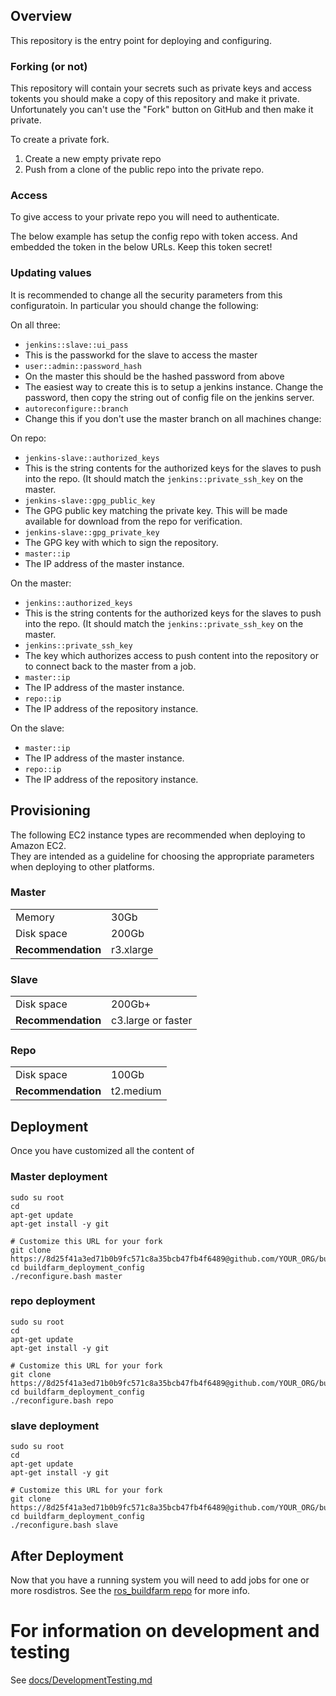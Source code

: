 ## Overview

This repository is the entry point for deploying and configuring.


### Forking (or not)

This repository will contain your secrets such as private keys and access tokents you should make a copy of this repository and make it private.
Unfortunately you can't use the "Fork" button on GitHub and then make it private.

To create a private fork.

1. Create a new empty private repo
1. Push from a clone of the public repo into the private repo.

### Access

To give access to your private repo you will need to authenticate.

The below example has setup the config repo with token access.
And embedded the token in the below URLs.
Keep this token secret!

### Updating values

It is recommended to change all the security parameters from this configuratoin.
In particular you should change the following:

On all three:
 * `jenkins::slave::ui_pass`
  * This is the passworkd for the slave to access the master
 * `user::admin::password_hash`
  * On the master this should be the hashed password from above
  * The easiest way to create this is to setup a jenkins instance. Change the password, then copy the string out of config file on the jenkins server.
 * `autoreconfigure::branch`
  * Change this if you don't use the master branch on all machines change:


On repo:
 * `jenkins-slave::authorized_keys`
  * This is the string contents for the authorized keys for the slaves to push into the repo. (It should match the `jenkins::private_ssh_key` on the master.
 * `jenkins-slave::gpg_public_key`
  * The GPG public key matching the private key. This will be made available for download from the repo for verification.
 * `jenkins-slave::gpg_private_key`
  * The GPG key with which to sign the repository.
 * `master::ip`
  * The IP address of the master instance.

On the master:
  * `jenkins::authorized_keys`
  * This is the string contents for the authorized keys for the slaves to push into the repo. (It should match the `jenkins::private_ssh_key` on the master.
  * `jenkins::private_ssh_key`
   * The key which authorizes access to push content into the repository or to connect back to the master from a job.
  * `master::ip`
   * The IP address of the master instance.
  * `repo::ip`
   * The IP address of the repository instance.

On the slave:
  * `master::ip`
   * The IP address of the master instance.
  * `repo::ip`
   * The IP address of the repository instance.

## Provisioning

The following EC2 instance types are recommended when deploying to Amazon EC2.<br/>
They are intended as a guideline for choosing the appropriate parameters when deploying to other platforms.

### Master

<table>
<tr><td>Memory</td><td>30Gb</td></tr>
<tr><td>Disk space</td><td>200Gb</td></tr>
<tr><td><strong>Recommendation</strong></td><td>r3.xlarge</td></tr>
</table>

### Slave

<table>
<tr><td>Disk space</td><td>200Gb+</td></tr>
<tr><td><strong>Recommendation</strong></td><td>c3.large or faster</td></tr>
</table>

### Repo

<table>
<tr><td>Disk space</td><td>100Gb</td></tr>
<tr><td><strong>Recommendation</strong></td><td>t2.medium</td></tr>
</table>


## Deployment

Once you have customized all the content of

### Master deployment

    sudo su root
    cd
    apt-get update
    apt-get install -y git

    # Customize this URL for your fork
    git clone https://8d25f41a3ed71b0b9fc571c8a35bcb47fb4f6489@github.com/YOUR_ORG/buildfarm_deployment_config.git
    cd buildfarm_deployment_config
    ./reconfigure.bash master


### repo deployment

    sudo su root
    cd
    apt-get update
    apt-get install -y git

    # Customize this URL for your fork
    git clone https://8d25f41a3ed71b0b9fc571c8a35bcb47fb4f6489@github.com/YOUR_ORG/buildfarm_deployment_config.git
    cd buildfarm_deployment_config
    ./reconfigure.bash repo

### slave deployment

    sudo su root
    cd
    apt-get update
    apt-get install -y git

    # Customize this URL for your fork
    git clone https://8d25f41a3ed71b0b9fc571c8a35bcb47fb4f6489@github.com/YOUR_ORG/buildfarm_deployment_config.git
    cd buildfarm_deployment_config
    ./reconfigure.bash slave

## After Deployment

Now that you have a running system you will need to add jobs for one or more rosdistros.
See the [ros_buildfarm repo](https://github.com/ros-infrastructure/ros_buildfarm) for more info.

# For information on development and testing

See [docs/DevelopmentTesting.md](docs/DevelopmentTesting.md)
